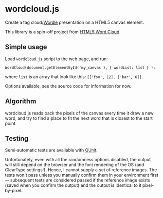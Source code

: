 # wordcloud.js

Create a tag cloud/[Wordle](http://www.wordle.net/) presentation on a HTML5 canvas element.

This library is a spin-off project from [HTML5 Word Cloud](https://github.com/timdream/wordcloud).

## Simple usage

Load `wordcloud.js` script to the web page, and run:

    WordCloud(document.getElementById('my_canvas'), { wordList: list } );

where `list` is an array that look like this: `[['foo', 12], ['bar', 6]]`.

Options available, see the source code for information for now.

## Algorithm

wordcloud.js reads back the pixels of the canvas every time it draw a new word, and try to find a place to fit the next word that is closest to the start point.

## Testing

Semi-automatic tests are available with [QUnit](http://qunitjs.com/).

Unfortunately, even with all the randomness options disabled,
the output will still depend on the browser and the font rendering of the OS
(and ClearType settings!). Hence, I cannot supply a set of reference images.
The tests won't pass unless you manually confirm them in your environment first --
subsequent tests are considered passed if the reference image exists
(saved when you confirm the output) and the output is identical to it pixel-by-pixel.
